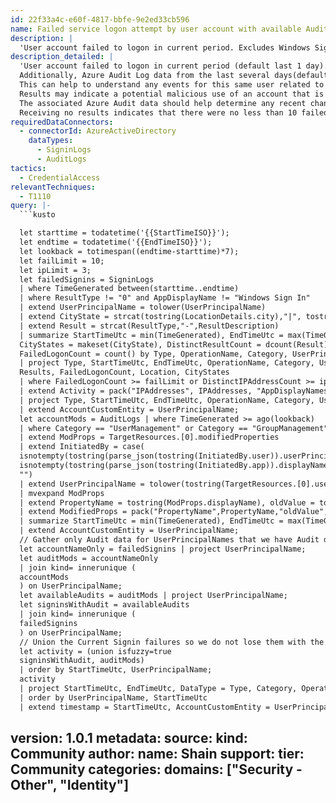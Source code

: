 ```yaml
---
id: 22f33a4c-e60f-4817-bbfe-9e2ed33cb596
name: Failed service logon attempt by user account with available AuditData
description: |
  'User account failed to logon in current period. Excludes Windows Sign in attempts and limits to only more than 10 failed logons or 3 different IPs used. Results may indicate a potential malicious use of an account that is rarely used.'
description_detailed: |
  'User account failed to logon in current period (default last 1 day). Excludes Windows Sign in attempts due to noise and limits to only more than 10 failed logons or 3 different IPs used.
  Additionally, Azure Audit Log data from the last several days(default 7 days) related to the given UserPrincipalName will be joined if available.
  This can help to understand any events for this same user related to User or Group Management.
  Results may indicate a potential malicious use of an account that is rarely used. It is possible this is an account that is new or newly enabled.
  The associated Azure Audit data should help determine any recent changes to this account and may help you understand why the logons are failing.
  Receiving no results indicates that there were no less than 10 failed logons or that the Auditlogs related to this UserPrincipalName in the default 7 days.'
requiredDataConnectors:
  - connectorId: AzureActiveDirectory
    dataTypes:
      - SigninLogs
      - AuditLogs
tactics:
  - CredentialAccess
relevantTechniques:
  - T1110
query: |-
  ```kusto

  let starttime = todatetime('{{StartTimeISO}}');
  let endtime = todatetime('{{EndTimeISO}}');
  let lookback = totimespan((endtime-starttime)*7);
  let failLimit = 10;
  let ipLimit = 3;
  let failedSignins = SigninLogs
  | where TimeGenerated between(starttime..endtime)
  | where ResultType != "0" and AppDisplayName != "Windows Sign In"
  | extend UserPrincipalName = tolower(UserPrincipalName)
  | extend CityState = strcat(tostring(LocationDetails.city),"|", tostring(LocationDetails.state))
  | extend Result = strcat(ResultType,"-",ResultDescription)
  | summarize StartTimeUtc = min(TimeGenerated), EndTimeUtc = max(TimeGenerated), DistinctIPAddressCount = dcount(IPAddress), IPAddresses = makeset(IPAddress),
  CityStates = makeset(CityState), DistinctResultCount = dcount(Result), Results = makeset(Result), AppDisplayNames = makeset(AppDisplayName),
  FailedLogonCount = count() by Type, OperationName, Category, UserPrincipalName = tolower(UserPrincipalName), ClientAppUsed, Location, CorrelationId
  | project Type, StartTimeUtc, EndTimeUtc, OperationName, Category, UserPrincipalName, AppDisplayNames, DistinctIPAddressCount, IPAddresses, DistinctResultCount,
  Results, FailedLogonCount, Location, CityStates
  | where FailedLogonCount >= failLimit or DistinctIPAddressCount >= ipLimit
  | extend Activity = pack("IPAddresses", IPAddresses, "AppDisplayNames", AppDisplayNames, "Results", Results, "Location", Location, "CityStates", CityStates)
  | project Type, StartTimeUtc, EndTimeUtc, OperationName, Category, UserPrincipalName, FailedLogonCount, DistinctIPAddressCount, DistinctResultCount, Activity
  | extend AccountCustomEntity = UserPrincipalName;
  let accountMods = AuditLogs | where TimeGenerated >= ago(lookback)
  | where Category == "UserManagement" or Category == "GroupManagement"
  | extend ModProps = TargetResources.[0].modifiedProperties
  | extend InitiatedBy = case(
  isnotempty(tostring(parse_json(tostring(InitiatedBy.user)).userPrincipalName)), tostring(parse_json(tostring(InitiatedBy.user)).userPrincipalName),
  isnotempty(tostring(parse_json(tostring(InitiatedBy.app)).displayName)), tostring(parse_json(tostring(InitiatedBy.app)).displayName),
  "")
  | extend UserPrincipalName = tolower(tostring(TargetResources.[0].userPrincipalName))
  | mvexpand ModProps
  | extend PropertyName = tostring(ModProps.displayName), oldValue = tostring(ModProps.oldValue), newValue = tostring(ModProps.newValue)
  | extend ModifiedProps = pack("PropertyName",PropertyName,"oldValue",oldValue,"newValue",newValue)
  | summarize StartTimeUtc = min(TimeGenerated), EndTimeUtc = max(TimeGenerated), Activity = make_bag(ModifiedProps) by Type, InitiatedBy, UserPrincipalName, Category, OperationName, CorrelationId, Id
  | extend AccountCustomEntity = UserPrincipalName;
  // Gather only Audit data for UserPrincipalNames that we have Audit data for
  let accountNameOnly = failedSignins | project UserPrincipalName;
  let auditMods = accountNameOnly
  | join kind= innerunique (
  accountMods
  ) on UserPrincipalName;
  let availableAudits = auditMods | project UserPrincipalName;
  let signinsWithAudit = availableAudits
  | join kind= innerunique (
  failedSignins
  ) on UserPrincipalName;
  // Union the Current Signin failures so we do not lose them with the Auditing data we do have
  let activity = (union isfuzzy=true
  signinsWithAudit, auditMods)
  | order by StartTimeUtc, UserPrincipalName;
  activity
  | project StartTimeUtc, EndTimeUtc, DataType = Type, Category, OperationName, UserPrincipalName, InitiatedBy, Activity, FailedLogonCount, DistinctIPAddressCount, DistinctResultCount, CorrelationId, Id
  | order by UserPrincipalName, StartTimeUtc
  | extend timestamp = StartTimeUtc, AccountCustomEntity = UserPrincipalName
  ```
version: 1.0.1
metadata:
  source:
    kind: Community
  author:
    name: Shain
  support:
    tier: Community
  categories:
    domains: ["Security - Other", "Identity"]
---
```


